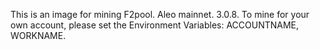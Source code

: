 This is an image for mining F2pool. Aleo mainnet. 3.0.8. To mine for your own account, please set the Environment Variables: ACCOUNTNAME, WORKNAME.
